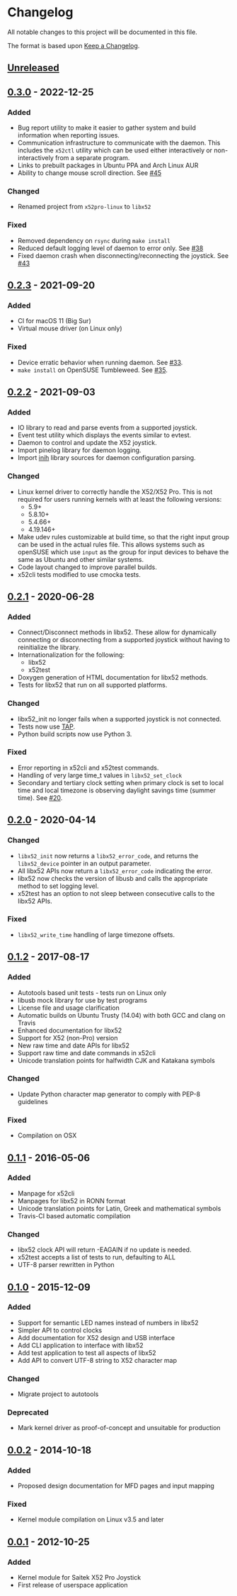# Changelog

All notable changes to this project will be documented in this file.

The format is based upon [Keep a Changelog].

## [Unreleased]

## [0.3.0] - 2022-12-25
### Added
- Bug report utility to make it easier to gather system and build information
  when reporting issues.
- Communication infrastructure to communicate with the daemon. This includes the
  `x52ctl` utility which can be used either interactively or non-interactively
  from a separate program.
- Links to prebuilt packages in Ubuntu PPA and Arch Linux AUR
- Ability to change mouse scroll direction. See
  [#45](https://github.com/nirenjan/libx52/issues/45)

### Changed
- Renamed project from `x52pro-linux` to `libx52`

### Fixed
- Removed dependency on `rsync` during `make install`
- Reduced default logging level of daemon to error only. See
  [#38](https://github.com/nirenjan/libx52/issues/38)
- Fixed daemon crash when disconnecting/reconnecting the joystick. See
  [#43](https://github.com/nirenjan/libx52/issues/43)

## [0.2.3] - 2021-09-20
### Added
- CI for macOS 11 (Big Sur)
- Virtual mouse driver (on Linux only)

### Fixed
- Device erratic behavior when running daemon. See
  [#33](https://github.com/nirenjan/libx52/issues/33).
- `make install` on OpenSUSE Tumbleweed. See
  [#35](https://github.com/nirenjan/libx52/issues/35).

## [0.2.2] - 2021-09-03
### Added
- IO library to read and parse events from a supported joystick.
- Event test utility which displays the events similar to evtest.
- Daemon to control and update the X52 joystick.
- Import pinelog library for daemon logging.
- Import [inih](https://github.com/benhoyt/inih) library sources for daemon
  configuration parsing.

### Changed
- Linux kernel driver to correctly handle the X52/X52 Pro. This is not required
  for users running kernels with at least the following versions:
  - 5.9+
  - 5.8.10+
  - 5.4.66+
  - 4.19.146+
- Make udev rules customizable at build time, so that the right input group can
  be used in the actual rules file. This allows systems such as openSUSE which
  use `input` as the group for input devices to behave the same as Ubuntu and
  other similar systems.
- Code layout changed to improve parallel builds.
- x52cli tests modified to use cmocka tests.

## [0.2.1] - 2020-06-28
### Added
- Connect/Disconnect methods in libx52. These allow for dynamically connecting
  or disconnecting from a supported joystick without having to reinitialize the
  library.
- Internationalization for the following:
    * libx52
    * x52test
- Doxygen generation of HTML documentation for libx52 methods.
- Tests for libx52 that run on all supported platforms.

### Changed
- libx52_init no longer fails when a supported joystick is not connected.
- Tests now use [TAP].
- Python build scripts now use Python 3.

### Fixed
- Error reporting in x52cli and x52test commands.
- Handling of very large time_t values in `libx52_set_clock`
- Secondary and tertiary clock setting when primary clock is set to local time
  and local timezone is observing daylight savings time (summer time). See
  [#20](https://github.com/nirenjan/libx52/issues/20).

## [0.2.0] - 2020-04-14
### Changed
- `libx52_init` now returns a `libx52_error_code`, and returns the
  `libx52_device` pointer in an output parameter.
- All libx52 APIs now return a `libx52_error_code` indicating the error.
- libx52 now checks the version of libusb and calls the appropriate method
  to set logging level.
- x52test has an option to not sleep between consecutive calls to the libx52
  APIs.

### Fixed
- `libx52_write_time` handling of large timezone offsets.

## [0.1.2] - 2017-08-17
### Added
- Autotools based unit tests - tests run on Linux only
- libusb mock library for use by test programs
- License file and usage clarification
- Automatic builds on Ubuntu Trusty (14.04) with both GCC and clang on Travis
- Enhanced documentation for libx52
- Support for X52 (non-Pro) version
- New raw time and date APIs for libx52
- Support raw time and date commands in x52cli
- Unicode translation points for halfwidth CJK and Katakana symbols

### Changed
- Update Python character map generator to comply with PEP-8 guidelines

### Fixed
- Compilation on OSX

## [0.1.1] - 2016-05-06
### Added
- Manpage for x52cli
- Manpages for libx52 in RONN format
- Unicode translation points for Latin, Greek and mathematical symbols
- Travis-CI based automatic compilation

### Changed
- libx52 clock API will return -EAGAIN if no update is needed.
- x52test accepts a list of tests to run, defaulting to ALL
- UTF-8 parser rewritten in Python

## [0.1.0] - 2015-12-09
### Added
- Support for semantic LED names instead of numbers in libx52
- Simpler API to control clocks
- Add documentation for X52 design and USB interface
- Add CLI application to interface with libx52
- Add test application to test all aspects of libx52
- Add API to convert UTF-8 string to X52 character map

### Changed
- Migrate project to autotools

### Deprecated
- Mark kernel driver as proof-of-concept and unsuitable for production

## [0.0.2] - 2014-10-18
### Added
- Proposed design documentation for MFD pages and input mapping

### Fixed
- Kernel module compilation on Linux v3.5 and later

## [0.0.1] - 2012-10-25
### Added
- Kernel module for Saitek X52 Pro Joystick
- First release of userspace application


[Keep a Changelog]: http://keepachangelog.com/en/1.0.0/
[Semantic Versioning]: http://semver.org/spec/v2.0.0.html
[TAP]: https://testanything.org
[Unreleased]: https://github.com/nirenjan/libx52/compare/v0.3.0...HEAD
[0.3.0]: https://github.com/nirenjan/libx52/compare/v0.2.3...v0.3.0
[0.2.3]: https://github.com/nirenjan/libx52/compare/v0.2.2...v0.2.3
[0.2.2]: https://github.com/nirenjan/libx52/compare/v0.2.1...v0.2.2
[0.2.1]: https://github.com/nirenjan/libx52/compare/v0.2.0...v0.2.1
[0.2.0]: https://github.com/nirenjan/libx52/compare/v0.1.2...v0.2.0
[0.1.2]: https://github.com/nirenjan/libx52/compare/v0.1.1...v0.1.2
[0.1.1]: https://github.com/nirenjan/libx52/compare/v0.1.0...v0.1.1
[0.1.0]: https://github.com/nirenjan/libx52/compare/v0.0.2...v0.1.0
[0.0.2]: https://github.com/nirenjan/libx52/compare/v0.0.1...v0.0.2
[0.0.1]: https://github.com/nirenjan/libx52/releases/tag/v0.0.1

